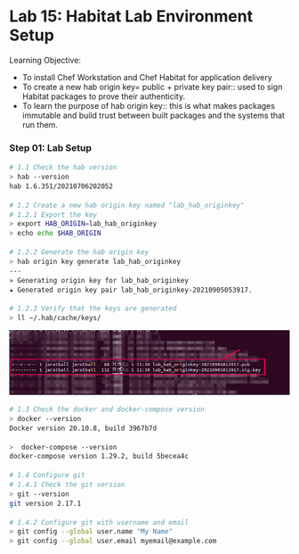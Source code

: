 # Lab 15: Habitat Lab Environment Setup
Learning Objective:
- To install Chef Workstation and Chef Habitat for application delivery
- To create a new hab origin key= public + private key pair:: used to sign Habitat packages to prove their authenticity.
- To learn the purpose of hab origin key:: this is what makes packages immutable and build trust between built packages and the systems that run them.

### Step 01: Lab Setup
```bash
# 1.1 Check the hab version
> hab --version
hab 1.6.351/20210706202052

# 1.2 Create a new hab origin key named "lab_hab_originkey" 
# 1.2.1 Export the key
> export HAB_ORIGIN=lab_hab_originkey
> echo echo $HAB_ORIGIN

# 1.2.2 Generate the hab origin key
> hab origin key generate lab_hab_originkey         
---
» Generating origin key for lab_hab_originkey
★ Generated origin key pair lab_hab_originkey-20210905053917.

# 1.2.3 Verify that the keys are generated
> ll ~/.hab/cache/keys/
```
![](images/haborigin_key.png)
```bash
# 1.3 Check the docker and docker-compose version
> docker --version
Docker version 20.10.8, build 3967b7d

>  docker-compose --version
docker-compose version 1.29.2, build 5becea4c

# 1.4 Configure git
# 1.4.1 Check the git version
> git --version
git version 2.17.1

# 1.4.2 Configure git with username and email
> git config --global user.name "My Name"
> git config --global user.email myemail@example.com

```